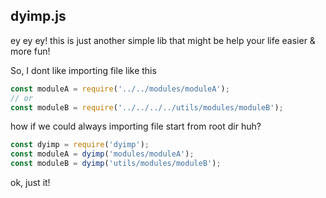 ## dyimp.js
ey ey ey!
this is just another simple lib that might be help your life easier & more fun!

So, I dont like importing file like this

```javascript
const moduleA = require('../../modules/moduleA');
// or
const moduleB = require('../../../../utils/modules/moduleB');
```

how if we could always importing file start from root dir huh?

```javascript
const dyimp = require('dyimp');
const moduleA = dyimp('modules/moduleA');
const moduleB = dyimp('utils/modules/moduleB');
```

ok, just it!